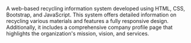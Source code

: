 
A web-based recycling information system developed using HTML, CSS, Bootstrap, and JavaScript. This system offers detailed information on recycling various materials and features a fully responsive design. Additionally, it includes a comprehensive company profile page that highlights the organization's mission, vision, and services.
